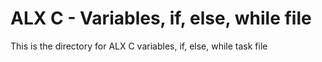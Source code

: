 # ALX C - Variables, if, else, while file

This is the directory for ALX C variables, if, else, while task file

